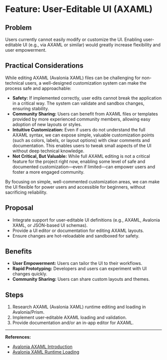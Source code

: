 # Feature: User-Editable UI (AXAML)

## Problem
Users currently cannot easily modify or customize the UI. Enabling user-editable UI (e.g., via AXAML or similar) would greatly increase flexibility and user empowerment.

## Practical Considerations

While editing AXAML (Avalonia XAML) files can be challenging for non-technical users, a well-designed customization system can make the process safe and approachable:

- **Safety:** If implemented correctly, user edits cannot break the application in a critical way. The system can validate and sandbox changes, ensuring stability.
- **Community Sharing:** Users can benefit from AXAML files or templates provided by more experienced community members, allowing easy adoption of new layouts or styles.
- **Intuitive Customization:** Even if users do not understand the full AXAML syntax, we can expose simple, valuable customization points (such as colors, labels, or layout options) with clear comments and documentation. This enables users to tweak small aspects of the UI without deep technical knowledge.
- **Not Critical, But Valuable:** While full AXAML editing is not a critical feature for the project right now, enabling some level of safe and documented customization—even if limited—can empower users and foster a more engaged community.

By focusing on simple, well-commented customization areas, we can make the UI flexible for power users and accessible for beginners, without sacrificing reliability.

## Proposal
- Integrate support for user-editable UI definitions (e.g., AXAML, Avalonia XAML, or JSON-based UI schemas).
- Provide a UI editor or documentation for editing AXAML layouts.
- Ensure changes are hot-reloadable and sandboxed for safety.

## Benefits
- **User Empowerment:** Users can tailor the UI to their workflows.
- **Rapid Prototyping:** Developers and users can experiment with UI changes quickly.
- **Community Sharing:** Users can share custom layouts and themes.

## Steps
1. Research AXAML (Avalonia XAML) runtime editing and loading in Avalonia/Prism.
2. Implement user-editable AXAML loading and validation.
3. Provide documentation and/or an in-app editor for AXAML.

---

**References:**
- [Avalonia AXAML Introduction](https://docs.avaloniaui.net/docs/basics/user-interface/introduction-to-xaml)
- [Avalonia XAML Runtime Loading](https://docs.avaloniaui.net/docs/guides/xaml/xaml-loader)

